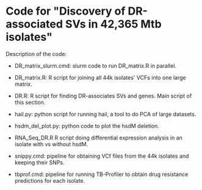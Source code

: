 # Code for "Discovery of DR-associated SVs in 42,365 Mtb isolates"

Description of the code:

* DR_matrix_slurm.cmd: slurm code to run DR_matrix.R in parallel.

* DR_matrix.R: R script for joining all 44k isolates' VCFs into one large matrix.

* DR.R: R script for finding DR-associates SVs and genes. Main script of this section.

* hail.py: python script for running hail, a tool to do PCA of large datasets.

* hsdm_del_plot.py: python code to plot the hsdM deletion.

* RNA_Seq_DR.R R script doing differential expression analysis in an isolate with vs without hsdM.

* snippy.cmd: pipeline for obtaining VCf files from the 44k isolates and keeping their SNPs.

* tbprof.cmd: pipeline for running TB-Profiler to obtain drug resistance predictions for each isolate.